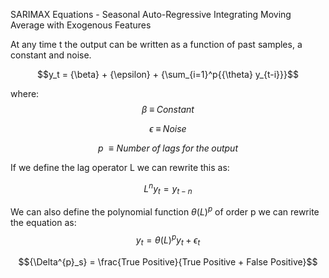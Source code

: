 SARIMAX Equations - 
Seasonal Auto-Regressive Integrating Moving Average with Exogenous Features

At any time t the output can be written as a function of past samples, a constant and noise.

$$y_t = {\beta} + {\epsilon} + {\sum_{i=1}^p{{\theta} y_{t-i}}}$$

where:
$${\beta}\; {\equiv}\;Constant$$

$${\epsilon}\; {\equiv}\;Noise$$

$${p}\; {\equiv}Number\; of\; lags\; for\; the\; output$$ 

If we define the lag operator L we can rewrite this as:

$$ {L^n}{y_t} = {y_{t-n}}$$

We can also define the polynomial function ${\theta(L)^p}$ of order p we can rewrite the equation as:
$$ y_{t} = {\theta(L)^{p}y_{t} + {\epsilon_t}} $$

$${\Delta^{p}_s} = \frac{True Positive}{True Positive + False Positive}$$